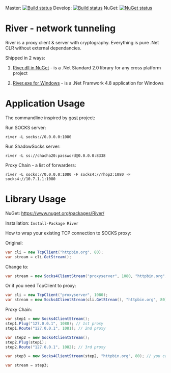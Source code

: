 Master: [![Build status](https://dev.azure.com/xkit/River/_apis/build/status/River%20CI?branchName=master)](https://dev.azure.com/xkit/River)
Develop: [![Build status](https://dev.azure.com/xkit/River/_apis/build/status/River%20CI?branchName=develop)](https://dev.azure.com/xkit/River)
NuGet: [![NuGet status](https://img.shields.io/nuget/dt/river?label=NuGet)](https://www.nuget.org/packages/river)


# River - network tunneling
River is a proxy client & server with cryptography. Everything is pure .Net CLR without external dependancies.

Shipped in 2 ways:

1) [River.dll in NuGet](https://www.nuget.org/packages/River/) - is a .Net Standard 2.0 library for any cross platform project

2) [River.exe for Windows](https://github.com/gusarov/river/releases/latest) - is a .Net Framwork 4.8 application for Windows

# Application Usage

The commandline inspired by [gost](https://github.com/ginuerzh/gost) project:

Run SOCKS server:
```
river -L socks://0.0.0.0:1080
```

Run ShadowSocks server:
```
river -L ss://chacha20:password@0.0.0.0:8338
```

Proxy Chain - a list of forwarders:
```
river -L socks://0.0.0.0:1080 -F socks4://rhop2:1080 -F socks4://10.7.1.1:1080 
```

# Library Usage

NuGet: https://www.nuget.org/packages/River/

Installation: ```Install-Package River```

How to wrap your existing TCP connection to SOCKS proxy:

Original:
```cs
var cli = new TcpClient("httpbin.org", 80);
var stream = cli.GetStream();
```
Change to:
```cs
var stream = new Socks4ClientStream("proxyserver", 1080, "httpbin.org", 80);
```
Or if you need TcpClient to proxy:
```cs
var cli = new TcpClient("proxyserver", 1080);
var stream = new Socks4ClientStream(cli.GetStream(), "httpbin.org", 80);

```

Proxy Chain:
```cs
var step1 = new Socks4ClientStream();
step1.Plug("127.0.0.1", 1080); // 1st proxy
step1.Route("127.0.0.1", 1081); // 2nd proxy

var step2 = new Socks4ClientStream();
step2.Plug(step1);
step2.Route("127.0.0.1", 1082); // 3rd proxy

var step3 = new Socks4ClientStream(step2, "httpbin.org", 80); // you can do same in constructor - route to destination

var stream = step3;
```

